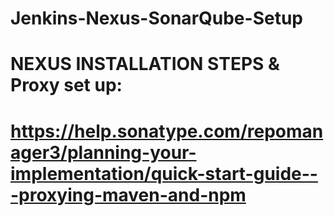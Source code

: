 # Jenkins-Nexus-SonarQube-Setup
# NEXUS INSTALLATION STEPS & Proxy set up:
# https://help.sonatype.com/repomanager3/planning-your-implementation/quick-start-guide---proxying-maven-and-npm
